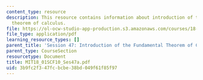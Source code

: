 ```yaml
---
content_type: resource
description: This resource contains information about introduction of the fundamental
  theorem of calculus.
file: https://ol-ocw-studio-app-production.s3.amazonaws.com/courses/18-01sc-single-variable-calculus-fall-2010/3b9fc2f347fcbcbe38bd049f61f85f97_MIT18_01SCF10_Ses47a.pdf
file_type: application/pdf
learning_resource_types: []
parent_title: 'Session 47: Introduction of the Fundamental Theorem of Calculus'
parent_type: CourseSection
resourcetype: Document
title: MIT18_01SCF10_Ses47a.pdf
uid: 3b9fc2f3-47fc-bcbe-38bd-049f61f85f97
---
```

